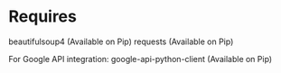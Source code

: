 Requires
========

beautifulsoup4 (Available on Pip)
requests (Available on Pip)

For Google API integration:
google-api-python-client (Available on Pip)
